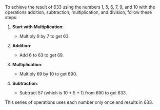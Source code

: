 To achieve the result of 633 using the numbers 1, 5, 6, 7, 9, and 10 with the operations addition, subtraction, multiplication, and division, follow these steps:

1. **Start with Multiplication**: 
   - Multiply 9 by 7 to get 63.

2. **Addition**:
   - Add 6 to 63 to get 69.

3. **Multiplication**:
   - Multiply 69 by 10 to get 690.

4. **Subtraction**:
   - Subtract 57 (which is 10 * 5 + 1) from 690 to get 633.

This series of operations uses each number only once and results in 633.